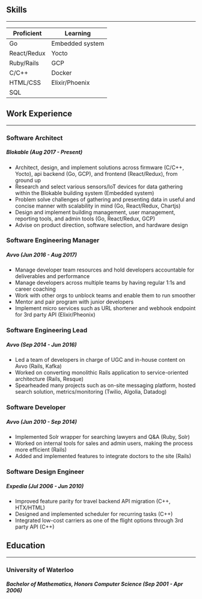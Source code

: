 ## Skills
---------

| Proficient  | Learning        |
| ----------- | --------------- |
| Go          | Embedded system |
| React/Redux | Yocto           |
| Ruby/Rails  | GCP             |
| C/C++       | Docker          |
| HTML/CSS    | Elixir/Phoenix  |
| SQL         |                 |

## Work Experience
------------------

### Software Architect
##### Blokable (Aug 2017 - Present)
- Architect, design, and implement solutions across firmware (C/C++, Yocto), api backend (Go, GCP), and frontend (React/Redux), from ground up
- Research and select various sensors/IoT devices for data gathering within the Blokable building system (Embedded system)
- Problem solve challenges of gathering and presenting data in useful and concise manner with scalability in mind (Go, React/Redux, Chartjs)
- Design and implement building management, user management, reporting tools, and admin tools (Go, React/Redux, GCP)
- Advise on product direction, software selection, and hardware design

### Software Engineering Manager
##### Avvo (Jun 2016 - Aug 2017)
- Manage developer team resources and hold developers accountable for deliverables and performance
- Manage developers across multiple teams by having regular 1:1s and career coaching
- Work with other orgs to unblock teams and enable them to run smoother
- Mentor and pair program with junior developers
- Implement micro services such as URL shortener and webhook endpoint for 3rd party API (Elixir/Pheonix)

### Software Engineering Lead
##### Avvo (Sep 2014 - Jun 2016)
- Led a team of developers in charge of UGC and in-house content on Avvo (Rails, Kafka)
- Worked on converting monolithic Rails application to service-oriented architecture (Rails, Resque)
- Spearheaded many projects such as on-site messaging platform, hosted search solution, metrics/monitoring (Twilio, Algolia, Datadog)

### Software Developer
##### Avvo (Jun 2010 - Sep 2014)
- Implemented Solr wrapper for searching lawyers and Q&A (Ruby, Solr)
- Worked on internal tools for sales and admin users, making the process more efficient (Rails)
- Added and implemented features to integrate doctors to the site (Rails)

### Software Design Engineer
##### Expedia (Jul 2006 - Jun 2010)
- Improved feature parity for travel backend API migration (C++, HTX/HTML)
- Designed and implemented scheduler for recurring tasks (C++)
- Integrated low-cost carriers as one of the flight options through 3rd party API (C++)

## Education
------------
### University of Waterloo
##### Bachelor of Mathematics, Honors Computer Science (Sep 2001 - Apr 2006)
